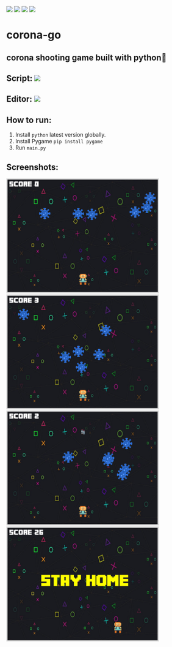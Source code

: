 <img src="https://img.shields.io/badge/license-MIT-green">          <img src="https://img.shields.io/badge/type-GAME-blue">          <img src="https://img.shields.io/badge/plt-DESKTOP-RED"> <img src="https://img.shields.io/badge/PYGAME-ORANGE">

# corona-go
## corona shooting  game built with python🐍 

## Script: <img src="https://img.shields.io/badge/main.py-yellow">

## Editor: <img src="https://img.shields.io/badge/VSCODE-BLUE">

## How to run:
1. Install <code>python</code> latest version globally.
2. Install Pygame <code>pip install pygame</code>
3. Run <code>main.py</code>

## Screenshots:
<img src="https://github.com/neeleshio/stock-images/blob/master/ss1.PNG" height="300" width="400"> <img src="https://github.com/neeleshio/stock-images/blob/master/ss2.PNG" height="300" width="400"> <img src="https://github.com/neeleshio/stock-images/blob/master/ss3.PNG" height="300" width="400"> <img src="https://github.com/neeleshio/stock-images/blob/master/ss4.PNG" height="300" width="400"> 

